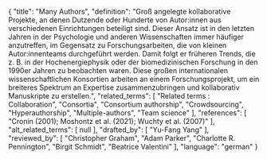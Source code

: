 {
    "title": "Many Authors",
    "definition": "Groß angelegte kollaborative Projekte, an denen Dutzende oder Hunderte von Autor:innen aus verschiedenen Einrichtungen beteiligt sind. Dieser Ansatz ist in den letzten Jahren in der Psychologie und anderen Wissenschaften immer häufiger anzutreffen, im Gegensatz zu Forschungsarbeiten, die von kleinen Autor:innenteams durchgeführt werden. Damit folgt er früheren Trends, die z. B. in der Hochenergiephysik oder der biomedizinischen Forschung in den 1990er Jahren zu beobachten waren. Diese großen internationalen wissenschaftlichen Konsortien arbeiten an einem Forschungsprojekt, um ein breiteres Spektrum an Expertise zusammenzubringen und kollaborativ Manuskripte zu erstellen.",
    "related_terms": [
        "Related terms : Collaboration",
        "Consortia",
        "Consortium authorship",
        "Crowdsourcing",
        "Hyperauthorship",
        "Multiple-authors",
        "Team science"
    ],
    "references": [
        "Cronin (2001); Moshontz et al. (2021); Wuchty et al. (2007)"
    ],
    "alt_related_terms": [
        null
    ],
    "drafted_by": [
        "Yu-Fang Yang"
    ],
    "reviewed_by": [
        "Christopher Graham",
        "Adam Parker",
        "Charlotte R. Pennington",
        "Birgit Schmidt",
        "Beatrice Valentini"
    ],
    "language": "german"
}